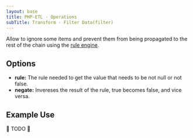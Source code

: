 ```yaml
---
layout: base
title: PHP-ETL - Operations
subTitle: Transform - Filter Data(filter)
---
```


Allow to ignore some items and prevent them from being propagated to the rest of the chain using the 
[rule engine](/doc/20-operations/40-transform/030-rule-transformer).

## Options

- **rule:** The rule needed to get the value that needs to be not null or not false.
- **negate:** Invereses the result of the rule, true becomes false, and vice versa.

## Example Use

🚧 TODO 🚧
